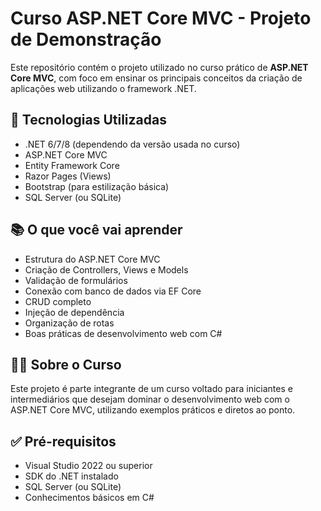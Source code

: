# Curso ASP.NET Core MVC - Projeto de Demonstração

Este repositório contém o projeto utilizado no curso prático de **ASP.NET Core MVC**, com foco em ensinar os principais conceitos da criação de aplicações web utilizando o framework .NET.

## 🚀 Tecnologias Utilizadas

- .NET 6/7/8 (dependendo da versão usada no curso)
- ASP.NET Core MVC
- Entity Framework Core
- Razor Pages (Views)
- Bootstrap (para estilização básica)
- SQL Server (ou SQLite)

## 📚 O que você vai aprender

- Estrutura do ASP.NET Core MVC
- Criação de Controllers, Views e Models
- Validação de formulários
- Conexão com banco de dados via EF Core
- CRUD completo
- Injeção de dependência
- Organização de rotas
- Boas práticas de desenvolvimento web com C#

## 🧑‍🏫 Sobre o Curso

Este projeto é parte integrante de um curso voltado para iniciantes e intermediários que desejam dominar o desenvolvimento web com o ASP.NET Core MVC, utilizando exemplos práticos e diretos ao ponto.

## ✅ Pré-requisitos

- Visual Studio 2022 ou superior
- SDK do .NET instalado
- SQL Server (ou SQLite)
- Conhecimentos básicos em C#

